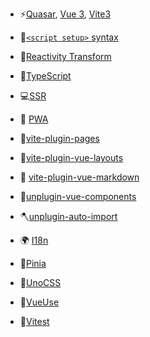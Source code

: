 
- ⚡️[Quasar](https://quasar.dev), [Vue 3](https://vuejs.org), [Vite3](https://github.com/vitejs/vite)

- 🍭[`<script setup>` syntax](https://vuejs.org/api/sfc-script-setup.html)

- 🎲[Reactivity Transform](https://vuejs.org/guide/extras/reactivity-transform.html)


- 🔧[TypeScript](https://www.typescriptlang.org)

- 💻[SSR](https://quasar.dev/quasar-cli-vite/developing-ssr/introduction)

- 📱 [PWA](https://quasar.dev/quasar-cli-vite/developing-pwa/introduction#what-is-required)


- 📂[vite-plugin-pages](https://github.com/hannoeru/vite-plugin-pages#vite-plugin-pages)

- 📁[vite-plugin-vue-layouts](https://github.com/JohnCampionJr/vite-plugin-vue-layouts#vite-plugin-vue-layouts)

- 📝 [vite-plugin-vue-markdown](https://github.com/antfu/vite-plugin-vue-markdown)

- 🔨[unplugin-vue-components](https://github.com/antfu/unplugin-vue-components#unplugin-vue-components)

- 🪓[unplugin-auto-import](https://github.com/antfu/unplugin-auto-import#unplugin-auto-import)

- 🌍 [I18n](https://github.com/suplere/vitesse-quasar-nhost-template/blob/main/frontend/locales)

- 🍍[Pinia](https://pinia.esm.dev/)

- 🎨[UnoCSS](https://github.com/antfu/unocss)

-  🧰[VueUse](https://github.com/antfu/vueuse) 
   
- 🧲[Vitest](https://github.com/vitest-dev/vitest)

